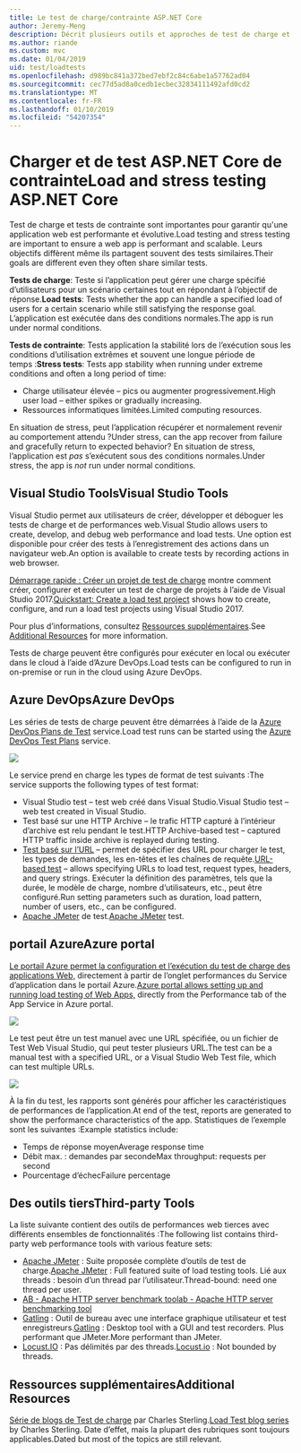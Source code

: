 ```yaml
---
title: Le test de charge/contrainte ASP.NET Core
author: Jeremy-Meng
description: Décrit plusieurs outils et approches de test de charge et de stress d’applications ASP.NET Core.
ms.author: riande
ms.custom: mvc
ms.date: 01/04/2019
uid: test/loadtests
ms.openlocfilehash: d989bc841a372bed7ebf2c84c6abe1a57762ad04
ms.sourcegitcommit: cec77d5ad8a0cedb1ecbec32834111492afd0cd2
ms.translationtype: MT
ms.contentlocale: fr-FR
ms.lasthandoff: 01/10/2019
ms.locfileid: "54207354"
---
```

# <a name="load-and-stress-testing-aspnet-core"></a><span data-ttu-id="0c13d-103">Charger et de test ASP.NET Core de contrainte</span><span class="sxs-lookup"><span data-stu-id="0c13d-103">Load and stress testing ASP.NET Core</span></span>

<span data-ttu-id="0c13d-104">Test de charge et tests de contrainte sont importantes pour garantir qu'une application web est performante et évolutive.</span><span class="sxs-lookup"><span data-stu-id="0c13d-104">Load testing and stress testing are important to ensure a web app is performant and scalable.</span></span> <span data-ttu-id="0c13d-105">Leurs objectifs diffèrent même ils partagent souvent des tests similaires.</span><span class="sxs-lookup"><span data-stu-id="0c13d-105">Their goals are different even they often share similar tests.</span></span>

<span data-ttu-id="0c13d-106">**Tests de charge**: Teste si l’application peut gérer une charge spécifié d’utilisateurs pour un scénario certaines tout en répondant à l’objectif de réponse.</span><span class="sxs-lookup"><span data-stu-id="0c13d-106">**Load tests**: Tests whether the app can handle a specified load of users for a certain scenario while still satisfying the response goal.</span></span> <span data-ttu-id="0c13d-107">L’application est exécutée dans des conditions normales.</span><span class="sxs-lookup"><span data-stu-id="0c13d-107">The app is run under normal conditions.</span></span>

<span data-ttu-id="0c13d-108">**Tests de contrainte**: Tests application la stabilité lors de l’exécution sous les conditions d’utilisation extrêmes et souvent une longue période de temps :</span><span class="sxs-lookup"><span data-stu-id="0c13d-108">**Stress tests**: Tests app stability when running under extreme conditions and often a long period of time:</span></span>

* <span data-ttu-id="0c13d-109">Charge utilisateur élevée – pics ou augmenter progressivement.</span><span class="sxs-lookup"><span data-stu-id="0c13d-109">High user load – either spikes or gradually increasing.</span></span>
* <span data-ttu-id="0c13d-110">Ressources informatiques limitées.</span><span class="sxs-lookup"><span data-stu-id="0c13d-110">Limited computing resources.</span></span>  

<span data-ttu-id="0c13d-111">En situation de stress, peut l’application récupérer et normalement revenir au comportement attendu ?</span><span class="sxs-lookup"><span data-stu-id="0c13d-111">Under stress, can the app recover from failure and gracefully return to expected behavior?</span></span> <span data-ttu-id="0c13d-112">En situation de stress, l’application est *pas* s’exécutent sous des conditions normales.</span><span class="sxs-lookup"><span data-stu-id="0c13d-112">Under stress, the app is *not* run under normal conditions.</span></span>

## <a name="visual-studio-tools"></a><span data-ttu-id="0c13d-113">Visual Studio Tools</span><span class="sxs-lookup"><span data-stu-id="0c13d-113">Visual Studio Tools</span></span>

<span data-ttu-id="0c13d-114">Visual Studio permet aux utilisateurs de créer, développer et déboguer les tests de charge et de performances web.</span><span class="sxs-lookup"><span data-stu-id="0c13d-114">Visual Studio allows users to create, develop, and debug web performance and load tests.</span></span> <span data-ttu-id="0c13d-115">Une option est disponible pour créer des tests à l’enregistrement des actions dans un navigateur web.</span><span class="sxs-lookup"><span data-stu-id="0c13d-115">An option is available to create tests by recording actions in web browser.</span></span>

<span data-ttu-id="0c13d-116">[Démarrage rapide : Créer un projet de test de charge](/visualstudio/test/quickstart-create-a-load-test-project?view=vs-2017) montre comment créer, configurer et exécuter un test de charge de projets à l’aide de Visual Studio 2017.</span><span class="sxs-lookup"><span data-stu-id="0c13d-116">[Quickstart: Create a load test project](/visualstudio/test/quickstart-create-a-load-test-project?view=vs-2017) shows how to create, configure, and run a load test projects using Visual Studio 2017.</span></span>

<span data-ttu-id="0c13d-117">Pour plus d’informations, consultez [Ressources supplémentaires](#add).</span><span class="sxs-lookup"><span data-stu-id="0c13d-117">See [Additional Resources](#add) for more information.</span></span>

<span data-ttu-id="0c13d-118">Tests de charge peuvent être configurés pour exécuter en local ou exécuter dans le cloud à l’aide d’Azure DevOps.</span><span class="sxs-lookup"><span data-stu-id="0c13d-118">Load tests can be configured to run in on-premise or run in the cloud using Azure DevOps.</span></span>

## <a name="azure-devops"></a><span data-ttu-id="0c13d-119">Azure DevOps</span><span class="sxs-lookup"><span data-stu-id="0c13d-119">Azure DevOps</span></span>

<span data-ttu-id="0c13d-120">Les séries de tests de charge peuvent être démarrées à l’aide de la [Azure DevOps Plans de Test](/azure/devops/test/load-test/index?view=vsts) service.</span><span class="sxs-lookup"><span data-stu-id="0c13d-120">Load test runs can be started using the [Azure DevOps Test Plans](/azure/devops/test/load-test/index?view=vsts) service.</span></span>

![](./load-tests/_static/azure-devops-load-test.png)

<span data-ttu-id="0c13d-121">Le service prend en charge les types de format de test suivants :</span><span class="sxs-lookup"><span data-stu-id="0c13d-121">The service supports the following types of test format:</span></span>

- <span data-ttu-id="0c13d-122">Visual Studio test – test web créé dans Visual Studio.</span><span class="sxs-lookup"><span data-stu-id="0c13d-122">Visual Studio test – web test created in Visual Studio.</span></span>
- <span data-ttu-id="0c13d-123">Test basé sur une HTTP Archive – le trafic HTTP capturé à l’intérieur d’archive est relu pendant le test.</span><span class="sxs-lookup"><span data-stu-id="0c13d-123">HTTP Archive-based test – captured HTTP traffic inside archive is replayed during testing.</span></span>
- <span data-ttu-id="0c13d-124">[Test basé sur l’URL](/azure/devops/test/load-test/get-started-simple-cloud-load-test?view=vsts) – permet de spécifier des URL pour charger le test, les types de demandes, les en-têtes et les chaînes de requête.</span><span class="sxs-lookup"><span data-stu-id="0c13d-124">[URL-based test](/azure/devops/test/load-test/get-started-simple-cloud-load-test?view=vsts) – allows specifying URLs to load test, request types, headers, and query strings.</span></span> <span data-ttu-id="0c13d-125">Exécuter la définition des paramètres, tels que la durée, le modèle de charge, nombre d’utilisateurs, etc., peut être configuré.</span><span class="sxs-lookup"><span data-stu-id="0c13d-125">Run setting parameters such as duration, load pattern, number of users, etc., can be configured.</span></span>
- <span data-ttu-id="0c13d-126">[Apache JMeter](https://jmeter.apache.org/) de test.</span><span class="sxs-lookup"><span data-stu-id="0c13d-126">[Apache JMeter](https://jmeter.apache.org/) test.</span></span>

## <a name="azure-portal"></a><span data-ttu-id="0c13d-127">portail Azure</span><span class="sxs-lookup"><span data-stu-id="0c13d-127">Azure portal</span></span>

<span data-ttu-id="0c13d-128">[Le portail Azure permet la configuration et l’exécution du test de charge des applications Web,](/azure/devops/test/load-test/app-service-web-app-performance-test?view=vsts) directement à partir de l’onglet performances du Service d’application dans le portail Azure.</span><span class="sxs-lookup"><span data-stu-id="0c13d-128">[Azure portal allows setting up and running load testing of Web Apps,](/azure/devops/test/load-test/app-service-web-app-performance-test?view=vsts) directly from the Performance tab of the App Service in Azure portal.</span></span>

![](./load-tests/_static/azure-appservice-perf-test.png)

<span data-ttu-id="0c13d-129">Le test peut être un test manuel avec une URL spécifiée, ou un fichier de Test Web Visual Studio, qui peut tester plusieurs URL.</span><span class="sxs-lookup"><span data-stu-id="0c13d-129">The test can be a manual test with a specified URL, or a Visual Studio Web Test file, which can test multiple URLs.</span></span>

![](./load-tests/_static/azure-appservice-perf-test-config.png)

<span data-ttu-id="0c13d-130">À la fin du test, les rapports sont générés pour afficher les caractéristiques de performances de l’application.</span><span class="sxs-lookup"><span data-stu-id="0c13d-130">At end of the test, reports are generated to show the performance characteristics of the app.</span></span> <span data-ttu-id="0c13d-131">Statistiques de l’exemple sont les suivantes :</span><span class="sxs-lookup"><span data-stu-id="0c13d-131">Example statistics include:</span></span>

- <span data-ttu-id="0c13d-132">Temps de réponse moyen</span><span class="sxs-lookup"><span data-stu-id="0c13d-132">Average response time</span></span>
- <span data-ttu-id="0c13d-133">Débit max. : demandes par seconde</span><span class="sxs-lookup"><span data-stu-id="0c13d-133">Max throughput: requests per second</span></span>
- <span data-ttu-id="0c13d-134">Pourcentage d’échec</span><span class="sxs-lookup"><span data-stu-id="0c13d-134">Failure percentage</span></span>

## <a name="third-party-tools"></a><span data-ttu-id="0c13d-135">Des outils tiers</span><span class="sxs-lookup"><span data-stu-id="0c13d-135">Third-party Tools</span></span>

<span data-ttu-id="0c13d-136">La liste suivante contient des outils de performances web tierces avec différents ensembles de fonctionnalités :</span><span class="sxs-lookup"><span data-stu-id="0c13d-136">The following list contains third-party web performance tools with various feature sets:</span></span>

- <span data-ttu-id="0c13d-137">[Apache JMeter](https://jmeter.apache.org/) : Suite proposée complète d’outils de test de charge.</span><span class="sxs-lookup"><span data-stu-id="0c13d-137">[Apache JMeter](https://jmeter.apache.org/) : Full featured suite of load testing tools.</span></span> <span data-ttu-id="0c13d-138">Lié aux threads : besoin d’un thread par l’utilisateur.</span><span class="sxs-lookup"><span data-stu-id="0c13d-138">Thread-bound: need one thread per user.</span></span>
- [<span data-ttu-id="0c13d-139">AB - Apache HTTP server benchmark tool</span><span class="sxs-lookup"><span data-stu-id="0c13d-139">ab - Apache HTTP server benchmarking tool</span></span>](https://httpd.apache.org/docs/2.4/programs/ab.html)
- <span data-ttu-id="0c13d-140">[Gatling](https://gatling.io/) : Outil de bureau avec une interface graphique utilisateur et test enregistreurs.</span><span class="sxs-lookup"><span data-stu-id="0c13d-140">[Gatling](https://gatling.io/) : Desktop tool with a GUI and test recorders.</span></span> <span data-ttu-id="0c13d-141">Plus performant que JMeter.</span><span class="sxs-lookup"><span data-stu-id="0c13d-141">More performant than JMeter.</span></span>
- <span data-ttu-id="0c13d-142">[Locust.IO](https://locust.io/) : Pas délimités par des threads.</span><span class="sxs-lookup"><span data-stu-id="0c13d-142">[Locust.io](https://locust.io/) : Not bounded by threads.</span></span>

<a name="add"></a>
## <a name="additional-resources"></a><span data-ttu-id="0c13d-143">Ressources supplémentaires</span><span class="sxs-lookup"><span data-stu-id="0c13d-143">Additional Resources</span></span>

<span data-ttu-id="0c13d-144">[Série de blogs de Test de charge](https://blogs.msdn.microsoft.com/charles_sterling/2015/06/01/load-test-series-part-i-creating-web-performance-tests-for-a-load-test/) par Charles Sterling.</span><span class="sxs-lookup"><span data-stu-id="0c13d-144">[Load Test blog series](https://blogs.msdn.microsoft.com/charles_sterling/2015/06/01/load-test-series-part-i-creating-web-performance-tests-for-a-load-test/) by Charles Sterling.</span></span> <span data-ttu-id="0c13d-145">Date d’effet, mais la plupart des rubriques sont toujours applicables.</span><span class="sxs-lookup"><span data-stu-id="0c13d-145">Dated but most of the topics are still relevant.</span></span>
